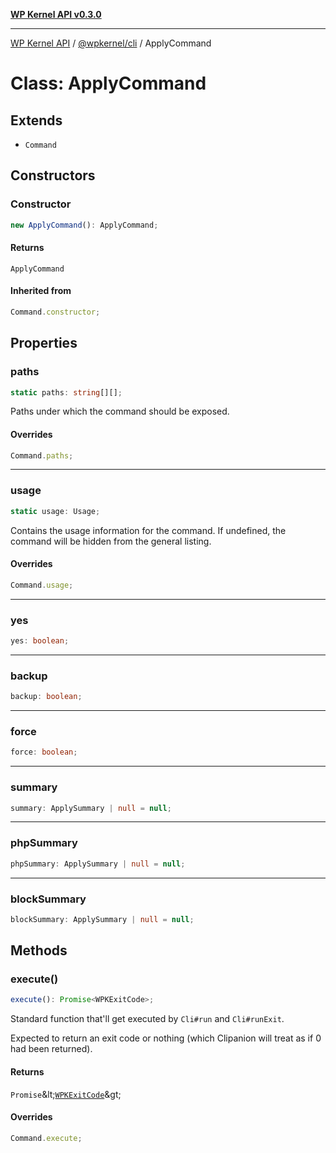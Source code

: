 [**WP Kernel API v0.3.0**](../../../README.md)

---

[WP Kernel API](../../../README.md) / [@wpkernel/cli](../README.md) / ApplyCommand

# Class: ApplyCommand

## Extends

- `Command`

## Constructors

### Constructor

```ts
new ApplyCommand(): ApplyCommand;
```

#### Returns

`ApplyCommand`

#### Inherited from

```ts
Command.constructor;
```

## Properties

### paths

```ts
static paths: string[][];
```

Paths under which the command should be exposed.

#### Overrides

```ts
Command.paths;
```

---

### usage

```ts
static usage: Usage;
```

Contains the usage information for the command. If undefined, the
command will be hidden from the general listing.

#### Overrides

```ts
Command.usage;
```

---

### yes

```ts
yes: boolean;
```

---

### backup

```ts
backup: boolean;
```

---

### force

```ts
force: boolean;
```

---

### summary

```ts
summary: ApplySummary | null = null;
```

---

### phpSummary

```ts
phpSummary: ApplySummary | null = null;
```

---

### blockSummary

```ts
blockSummary: ApplySummary | null = null;
```

## Methods

### execute()

```ts
execute(): Promise<WPKExitCode>;
```

Standard function that'll get executed by `Cli#run` and `Cli#runExit`.

Expected to return an exit code or nothing (which Clipanion will treat
as if 0 had been returned).

#### Returns

`Promise`\&lt;[`WPKExitCode`](../../../core/src/namespaces/contracts/type-aliases/WPKExitCode.md)\&gt;

#### Overrides

```ts
Command.execute;
```
